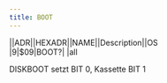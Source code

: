 ```yaml
---
title: BOOT
---
```

||ADR||HEXADR||NAME||Description||OS  
|9|$09|BOOT?| |all  
  
DISKBOOT setzt BIT 0, Kassette BIT 1  
